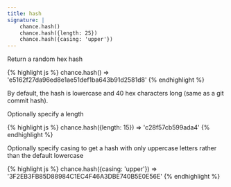 ```yaml
---
title: hash
signature: |
    chance.hash()
    chance.hash({length: 25})
    chance.hash({casing: 'upper'})
---
```


Return a random hex hash

{% highlight js %}
chance.hash()
=> 'e5162f27da96ed8e1ae51def1ba643b91d2581d8'
{% endhighlight %}

By default, the hash is lowercase and 40 hex characters long (same as a git
commit hash).

Optionally specify a length

{% highlight js %}
chance.hash({length: 15})
=> 'c28f57cb599ada4'
{% endhighlight %}

Optionally specify casing to get a hash with only uppercase letters
rather than the default lowercase

{% highlight js %}
chance.hash({casing: 'upper'})
=> '3F2EB3FB85D88984C1EC4F46A3DBE740B5E0E56E'
{% endhighlight %}


